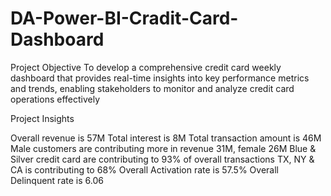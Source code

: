 # DA-Power-BI-Cradit-Card-Dashboard

Project Objective
To develop a comprehensive credit card weekly dashboard that provides real-time insights into key performance metrics and trends, enabling stakeholders to monitor and analyze credit card operations effectively

Project Insights

Overall revenue is 57M
Total interest is 8M
Total transaction amount is 46M
Male customers are contributing more in revenue 31M, female 26M
Blue & Silver credit card are contributing to 93% of overall 
transactions
TX, NY & CA is contributing to 68%
Overall Activation rate is 57.5%
Overall Delinquent rate is 6.06
